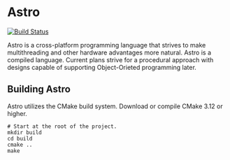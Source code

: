 # Astro 
[![Build Status](https://dev.azure.com/dpsimpkins/Astro/_apis/build/status/DidgeridooMH.Astro?branchName=master)](https://dev.azure.com/dpsimpkins/Astro/_build/latest?definitionId=1&branchName=master)

Astro is a cross-platform programming language that strives to make
multithreading and other hardware advantages more natural. Astro is a compiled
language. Current plans strive for a procedural approach with designs capable
of supporting Object-Orieted programming later.

## Building Astro
Astro utilizes the CMake build system.
Download or compile CMake 3.12 or higher.
```
# Start at the root of the project.
mkdir build
cd build
cmake ..
make
```
